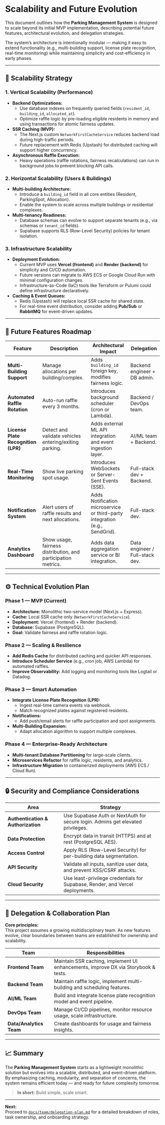 # Scalability and Future Evolution

This document outlines how the **Parking Management System** is designed to scale beyond its initial MVP implementation, describing potential future features, architectural evolution, and delegation strategies.

The system’s architecture is intentionally modular — making it easy to extend functionality (e.g., multi-building support, license plate recognition, real-time monitoring) while maintaining simplicity and cost-efficiency in early phases.

---

## 🧩 Scalability Strategy

### 1. Vertical Scalability (Performance)

- **Backend Optimizations:**
  - Use database indexes on frequently queried fields (`resident_id`, `building_id`, `allocated_at`).
  - Optimize raffle logic by pre-loading eligible residents in memory and using transactions for atomic fairness updates.
- **SSR Caching (MVP):**
  - The Next.js custom `NetworkFirstCacheService` reduces backend load during high-traffic periods.
  - Future replacement with Redis (Upstash) for distributed caching will support higher concurrency.
- **Asynchronous Raffle Execution:**
  - Heavy operations (raffle rotations, fairness recalculations) can run in background jobs to prevent blocking API calls.

### 2. Horizontal Scalability (Users & Buildings)

- **Multi-building Architecture:**
  - Introduce a `building_id` field in all core entities (Resident, ParkingSpot, Allocation).
  - Enable the system to scale across multiple buildings or residential complexes.
- **Multi-tenancy Readiness:**
  - Database schemas can evolve to support separate tenants (e.g., via schemas or `tenant_id` fields).
  - Supabase supports RLS (Row-Level Security) policies for tenant isolation.

### 3. Infrastructure Scalability

- **Deployment Evolution:**
  - Current MVP uses **Vercel (frontend)** and **Render (backend)** for simplicity and CI/CD automation.
  - Future versions can migrate to AWS ECS or Google Cloud Run with minimal configuration changes.
  - Infrastructure-as-Code (IaC) tools like Terraform or Pulumi could define infrastructure declaratively.
- **Caching & Event Queues:**
  - Redis (Upstash) will replace local SSR cache for shared state.
  - For real-time event distribution, consider adding **Pub/Sub** or **RabbitMQ** for event-driven updates.

---

## 🧠 Future Features Roadmap

| Feature                             | Description                                                   | Architectural Impact                                                        | Delegation                      |
| ----------------------------------- | ------------------------------------------------------------- | --------------------------------------------------------------------------- | ------------------------------- |
| **Multi-Building Support**          | Manage allocations per building/complex.                      | Adds `building_id` foreign key, modifies fairness logic.                    | Backend engineer + DB admin.    |
| **Automated Raffle Rotation**       | Auto-run raffle every 3 months.                               | Introduces background scheduler (cron or Lambda).                           | Backend / DevOps team.          |
| **License Plate Recognition (LPR)** | Detect and validate vehicles entering/exiting parking.        | Adds external ML API integration and event ingestion layer.                 | AI/ML team + Backend.           |
| **Real-Time Monitoring**            | Show live parking spot usage.                                 | Introduces WebSockets or Server-Sent Events (SSE).                          | Full-stack dev + Backend.       |
| **Notification System**             | Alert users of raffle results and next allocations.           | Adds Notification microservice or third-party integration (e.g., SendGrid). | Full-stack dev.                 |
| **Analytics Dashboard**             | Show usage, fairness distribution, and participation metrics. | Adds data aggregation service or BI integration.                            | Data engineer / Full-stack dev. |

---

## ⚙️ Technical Evolution Plan

### Phase 1 — MVP (Current)

- **Architecture:** Monolithic two-service model (Next.js + Express).
- **Cache:** Local SSR cache only (`NetworkFirstCacheService`).
- **Deployment:** Vercel (frontend) + Render (backend).
- **Database:** Supabase (PostgreSQL).
- **Goal:** Validate fairness and raffle rotation logic.

### Phase 2 — Scaling & Resilience

- **Add Redis Cache** for distributed caching and quicker API responses.
- **Introduce Scheduler Service** (e.g., cron job, AWS Lambda) for automated raffles.
- **Improve Observability:** Add logging and monitoring tools like Logtail or Datadog.

### Phase 3 — Smart Automation

- **Integrate License Plate Recognition (LPR):**
  - Ingest real-time camera events via webhook.
  - Match recognized plates against registered residents.
- **Notifications:**
  - Add push/email alerts for raffle participation and spot assignments.
- **Multi-Building Expansion:**
  - Adapt allocation algorithm to support multiple complexes.

### Phase 4 — Enterprise-Ready Architecture

- **Multi-tenant Database Partitioning** for large-scale clients.
- **Microservices Refactor** for raffle logic, residents, and analytics.
- **Infrastructure Migration** to containerized deployments (AWS ECS / Cloud Run).

---

## 🔒 Security and Compliance Considerations

| Area                               | Strategy                                                                        |
| ---------------------------------- | ------------------------------------------------------------------------------- |
| **Authentication & Authorization** | Use Supabase Auth or NextAuth for secure login. Admins get elevated privileges. |
| **Data Protection**                | Encrypt data in transit (HTTPS) and at rest (PostgreSQL AES).                   |
| **Access Control**                 | Apply RLS (Row-Level Security) for per-building data segmentation.              |
| **API Security**                   | Validate all inputs, sanitize user data, and prevent XSS/CSRF attacks.          |
| **Cloud Security**                 | Use least-privilege credentials for Supabase, Render, and Vercel deployments.   |

---

## 🤝 Delegation & Collaboration Plan

**Core principles:**  
This project assumes a growing multidisciplinary team. As new features evolve, clear boundaries between teams are established for ownership and scalability.

| Team                    | Responsibilities                                                                   |
| ----------------------- | ---------------------------------------------------------------------------------- |
| **Frontend Team**       | Maintain SSR caching, implement UI enhancements, improve DX via Storybook & tests. |
| **Backend Team**        | Maintain raffle logic, implement multi-building and scheduling features.           |
| **AI/ML Team**          | Build and integrate license plate recognition model and event pipeline.            |
| **DevOps Team**         | Manage CI/CD pipelines, monitor resource usage, scale infrastructure.              |
| **Data/Analytics Team** | Create dashboards for usage and fairness insights.                                 |

---

## 📈 Summary

The **Parking Management System** starts as a lightweight monolithic solution but evolves into a scalable, distributed, and event-driven platform.  
By emphasizing caching, modularity, and separation of concerns, the system remains efficient today — and ready for future complexity tomorrow.

> **In short:** Build simple, scale smart.

---

**Next:**  
Proceed to [`docs/team/delegation-plan.md`](../team/delegation-plan.md) for a detailed breakdown of roles, task ownership, and onboarding strategy.
